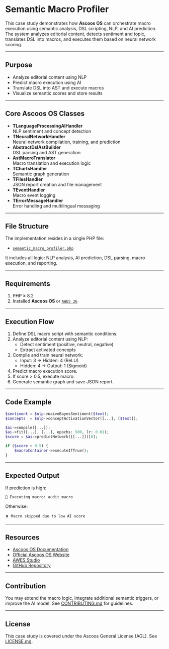 # Semantic Macro Profiler

This case study demonstrates how **Ascoos OS** can orchestrate macro execution using semantic analysis, DSL scripting, NLP, and AI prediction. The system analyzes editorial content, detects sentiment and topic, translates DSL into macros, and executes them based on neural network scoring.

---

## Purpose
- Analyze editorial content using NLP
- Predict macro execution using AI
- Translate DSL into AST and execute macros
- Visualize semantic scores and store results

---

## Core Ascoos OS Classes
- **TLanguageProcessingAIHandler**  
  NLP sentiment and concept detection  
- **TNeuralNetworkHandler**  
  Neural network compilation, training, and prediction  
- **AbstractDslAstBuilder**  
  DSL parsing and AST generation  
- **AstMacroTranslator**  
  Macro translation and execution logic  
- **TChartsHandler**  
  Semantic graph generation  
- **TFilesHandler**  
  JSON report creation and file management  
- **TEventHandler**  
  Macro event logging  
- **TErrorMessageHandler**  
  Error handling and multilingual messaging  

---

## File Structure
The implementation resides in a single PHP file:
- [`semantic_macro_profiler.php`](semantic_macro_profiler.php)

It includes all logic: NLP analysis, AI prediction, DSL parsing, macro execution, and reporting.

---

## Requirements
1. PHP ≥ 8.2  
2. Installed **Ascoos OS** or [`AWES 26`](https://awes.ascoos.com)

---

## Execution Flow
1. Define DSL macro script with semantic conditions.
2. Analyze editorial content using NLP:
   - Detect sentiment (positive, neutral, negative)
   - Extract activated concepts
3. Compile and train neural network:
   - Input: 3 → Hidden: 4 (ReLU)
   - Hidden: 4 → Output: 1 (Sigmoid)
4. Predict macro execution score.
5. If score > 0.5, execute macro.
6. Generate semantic graph and save JSON report.

---

## Code Example
```php
$sentiment = $nlp->naiveBayesSentiment($text);
$concepts  = $nlp->conceptActivationVector([...], [$text]);

$ai->compile([...]);
$ai->fit([...], [...], epochs: 500, lr: 0.01);
$score = $ai->predictNetwork([[...]])[0];

if ($score > 0.5) {
    $macroContainer->executeIfTrue();
}
```

---

## Expected Output
If prediction is high:
```
🚀 Executing macro: audit_macro
```
Otherwise:
```
⏸️ Macro skipped due to low AI score
```

---

## Resources
- [Ascoos OS Documentation](/docs/)  
- [Official Ascoos OS Website](https://os.ascoos.com)  
- [AWES Studio](https://awes.ascoos.com)  
- [GitHub Repository](https://github.com/ascoos/os)

---

## Contribution
You may extend the macro logic, integrate additional semantic triggers, or improve the AI model. See [CONTRIBUTING.md](/CONTRIBUTING.md) for guidelines.

---

## License
This case study is covered under the Ascoos General License (AGL). See [LICENSE.md](/LICENSE.md).
